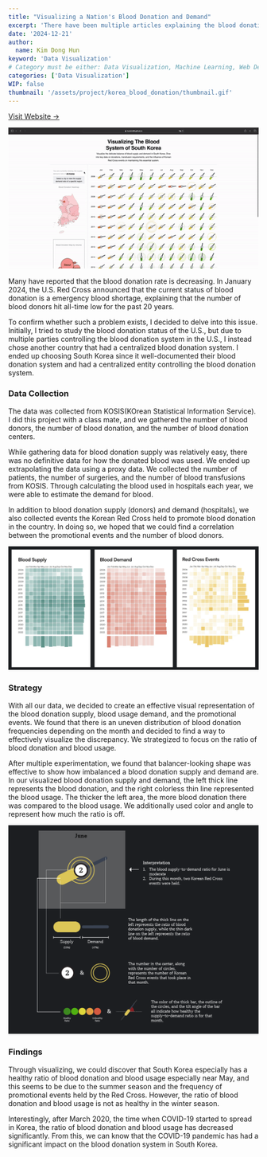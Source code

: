 ```yaml
---
title: "Visualizing a Nation's Blood Donation and Demand"
excerpt: 'There have been multiple articles explaining the blood donation system worldwide is suffering from a lack of blood donation. To understand whether such a problem exists, this data visualization project targeted the blood donation system of South Korea and visualized its blood donation status.'
date: '2024-12-21'
author:
  name: Kim Dong Hun
keyword: 'Data Visualization'
# Category must be either: Data Visualization, Machine Learning, Web Development, Product Design, Computer Graphics, Other
categories: ['Data Visualization']
WIP: false
thumbnail: '/assets/project/korea_blood_donation/thumbnail.gif'
---
```


[Visit Website →](https://hunkim98.github.io/korea-blood-donation/)

![Demo](/assets/project/korea_blood_donation/thumbnail.gif)

Many have reported that the blood donation rate is decreasing. In January 2024, the U.S. Red Cross announced that the current status of blood donation is a emergency blood shortage, explaining that the number of blood donors hit all-time low for the past 20 years. 

To confirm whether such a problem exists, I decided to delve into this issue. Initially, I tried to study the blood donation status of the U.S., but due to multiple parties controlling the blood donation system in the U.S., I instead chose another country that had a centralized blood donation system. I ended up choosing South Korea since it well-documented their blood donation system and had a centralized entity controlling the blood donation system.

### Data Collection

The data was collected from KOSIS(KOrean Statistical Information Service). I did this project with a class mate, and we gathered the number of blood donors, the number of blood donation, and the number of blood donation centers. 

While gathering data for blood donation supply was relatively easy, there was no definitive data for how the donated blood was used. We ended up extrapolating the data using a proxy data. We collected the number of patients, the number of surgeries, and the number of blood transfusions from KOSIS. Through calculating the blood used in hospitals each year, we were able to estimate the demand for blood. 

In addition to blood donation supply (donors) and demand (hospitals), we also collected events the Korean Red Cross held to promote blood donation in the country. In doing so, we hoped that we could find a correlation between the promotional events and the number of blood donors.

![Data Heatmap](/assets/project/korea_blood_donation/heatmap.png)

### Strategy 

With all our data, we decided to create an effective visual representation of the blood donation supply, blood usage demand, and the promotional events. We found that there is an uneven distribution of blood donation frequencies depending on the month and decided to find a way to effectively visualize the discrepancy. We strategized to focus on the ratio of blood donation and blood usage.

After multiple experimentation, we found that balancer-looking shape was effective to show how imbalanced a blood donation supply and demand are. In our visualized blood donation supply and demand, the left thick line represents the blood donation, and the right colorless thin line represented the blood usage. The thicker the left area, the more blood donation there was compared to the blood usage. We additionally used color and angle to represent how much the ratio is off.

![Visualization Strategy](/assets/project/korea_blood_donation/tokenization.png)

### Findings

Through visualizing, we could discover that South Korea especially has a healthy ratio of blood donation and blood usage especially near May, and this seems to be due to the summer season and the frequency of promotional events held by the Red Cross. However, the ratio of blood donation and blood usage is not as healthy in the winter season. 

Interestingly, after March 2020, the time when COVID-19 started to spread in Korea, the ratio of blood donation and blood usage has decreased significantly. From this, we can know that the COVID-19 pandemic has had a significant impact on the blood donation system in South Korea.